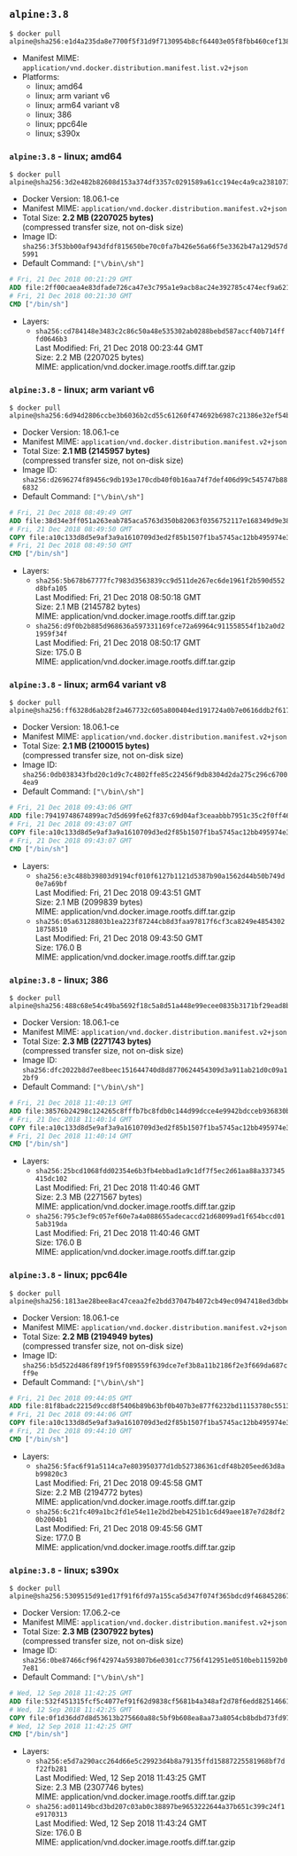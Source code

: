 ## `alpine:3.8`

```console
$ docker pull alpine@sha256:e1d4a235da8e7700f5f31d9f7130954b8cf64403e05f8fbb460cef138d90b2b3
```

-	Manifest MIME: `application/vnd.docker.distribution.manifest.list.v2+json`
-	Platforms:
	-	linux; amd64
	-	linux; arm variant v6
	-	linux; arm64 variant v8
	-	linux; 386
	-	linux; ppc64le
	-	linux; s390x

### `alpine:3.8` - linux; amd64

```console
$ docker pull alpine@sha256:3d2e482b82608d153a374df3357c0291589a61cc194ec4a9ca2381073a17f58e
```

-	Docker Version: 18.06.1-ce
-	Manifest MIME: `application/vnd.docker.distribution.manifest.v2+json`
-	Total Size: **2.2 MB (2207025 bytes)**  
	(compressed transfer size, not on-disk size)
-	Image ID: `sha256:3f53bb00af943dfdf815650be70c0fa7b426e56a66f5e3362b47a129d57d5991`
-	Default Command: `["\/bin\/sh"]`

```dockerfile
# Fri, 21 Dec 2018 00:21:29 GMT
ADD file:2ff00caea4e83dfade726ca47e3c795a1e9acb8ac24e392785c474ecf9a621f2 in / 
# Fri, 21 Dec 2018 00:21:30 GMT
CMD ["/bin/sh"]
```

-	Layers:
	-	`sha256:cd784148e3483c2c86c50a48e535302ab0288bebd587accf40b714fffd0646b3`  
		Last Modified: Fri, 21 Dec 2018 00:23:44 GMT  
		Size: 2.2 MB (2207025 bytes)  
		MIME: application/vnd.docker.image.rootfs.diff.tar.gzip

### `alpine:3.8` - linux; arm variant v6

```console
$ docker pull alpine@sha256:6d94d2806ccbe3b6036b2cd55c61260f474692b6987c21386e32ef54bc40200a
```

-	Docker Version: 18.06.1-ce
-	Manifest MIME: `application/vnd.docker.distribution.manifest.v2+json`
-	Total Size: **2.1 MB (2145957 bytes)**  
	(compressed transfer size, not on-disk size)
-	Image ID: `sha256:d2696274f89456c9db193e170cdb40f0b16aa74f7def406d99c545747b886832`
-	Default Command: `["\/bin\/sh"]`

```dockerfile
# Fri, 21 Dec 2018 08:49:49 GMT
ADD file:38d34e3ff051a263eab785aca5763d350b82063f0356752117e168349d9e3811 in / 
# Fri, 21 Dec 2018 08:49:50 GMT
COPY file:a10c133d8d5e9af3a9a1610709d3ed2f85b1507f1ba5745ac12bb495974e3fe6 in /etc/localtime 
# Fri, 21 Dec 2018 08:49:50 GMT
CMD ["/bin/sh"]
```

-	Layers:
	-	`sha256:5b678b67777fc7983d3563839cc9d511de267ec6de1961f2b590d552d8bfa105`  
		Last Modified: Fri, 21 Dec 2018 08:50:18 GMT  
		Size: 2.1 MB (2145782 bytes)  
		MIME: application/vnd.docker.image.rootfs.diff.tar.gzip
	-	`sha256:d9f0b2b885d968636a597331169fce72a69964c911558554f1b2a0d21959f34f`  
		Last Modified: Fri, 21 Dec 2018 08:50:17 GMT  
		Size: 175.0 B  
		MIME: application/vnd.docker.image.rootfs.diff.tar.gzip

### `alpine:3.8` - linux; arm64 variant v8

```console
$ docker pull alpine@sha256:ff6328d6ab28f2a467732c605a800404ed191724a0b7e0616ddb2f6171593bce
```

-	Docker Version: 18.06.1-ce
-	Manifest MIME: `application/vnd.docker.distribution.manifest.v2+json`
-	Total Size: **2.1 MB (2100015 bytes)**  
	(compressed transfer size, not on-disk size)
-	Image ID: `sha256:0db038343fbd20c1d9c7c4802ffe85c22456f9db8304d2da275c296c67004ea9`
-	Default Command: `["\/bin\/sh"]`

```dockerfile
# Fri, 21 Dec 2018 09:43:06 GMT
ADD file:79419748674899ac7d5d699fe62f837c69d04af3ceaabbb7951c35c2f0ff46fa in / 
# Fri, 21 Dec 2018 09:43:07 GMT
COPY file:a10c133d8d5e9af3a9a1610709d3ed2f85b1507f1ba5745ac12bb495974e3fe6 in /etc/localtime 
# Fri, 21 Dec 2018 09:43:07 GMT
CMD ["/bin/sh"]
```

-	Layers:
	-	`sha256:e3c488b39803d9194cf010f6127b1121d5387b90a1562d44b50b749d0e7a69bf`  
		Last Modified: Fri, 21 Dec 2018 09:43:51 GMT  
		Size: 2.1 MB (2099839 bytes)  
		MIME: application/vnd.docker.image.rootfs.diff.tar.gzip
	-	`sha256:05a63128803b1ea223f87244cb8d3faa97817f6cf3ca8249e485430218758510`  
		Last Modified: Fri, 21 Dec 2018 09:43:50 GMT  
		Size: 176.0 B  
		MIME: application/vnd.docker.image.rootfs.diff.tar.gzip

### `alpine:3.8` - linux; 386

```console
$ docker pull alpine@sha256:488c68e54c49ba5692f18c5a8d51a448e99ecee0835b3171bf29ead8bd6e18ce
```

-	Docker Version: 18.06.1-ce
-	Manifest MIME: `application/vnd.docker.distribution.manifest.v2+json`
-	Total Size: **2.3 MB (2271743 bytes)**  
	(compressed transfer size, not on-disk size)
-	Image ID: `sha256:dfc2022b8d7ee8beec151644740d8d8770624454309d3a911ab21d0c09a12bf9`
-	Default Command: `["\/bin\/sh"]`

```dockerfile
# Fri, 21 Dec 2018 11:40:13 GMT
ADD file:38576b24298c124265c8fffb7bc8fdb0c144d99dcce4e9942bdcceb936830ba6 in / 
# Fri, 21 Dec 2018 11:40:14 GMT
COPY file:a10c133d8d5e9af3a9a1610709d3ed2f85b1507f1ba5745ac12bb495974e3fe6 in /etc/localtime 
# Fri, 21 Dec 2018 11:40:14 GMT
CMD ["/bin/sh"]
```

-	Layers:
	-	`sha256:25bcd1068fdd02354e6b3fb4ebbad1a9c1df7f5ec2d61aa88a337345415dc102`  
		Last Modified: Fri, 21 Dec 2018 11:40:46 GMT  
		Size: 2.3 MB (2271567 bytes)  
		MIME: application/vnd.docker.image.rootfs.diff.tar.gzip
	-	`sha256:795c3ef9c057ef60e7a4a088655adecaccd21d68099ad1f654bccd015ab319da`  
		Last Modified: Fri, 21 Dec 2018 11:40:46 GMT  
		Size: 176.0 B  
		MIME: application/vnd.docker.image.rootfs.diff.tar.gzip

### `alpine:3.8` - linux; ppc64le

```console
$ docker pull alpine@sha256:1813ae28bee8ac47ceaa2fe2bdd37047b4072cb49ec0947418ed3dbbe1aadf30
```

-	Docker Version: 18.06.1-ce
-	Manifest MIME: `application/vnd.docker.distribution.manifest.v2+json`
-	Total Size: **2.2 MB (2194949 bytes)**  
	(compressed transfer size, not on-disk size)
-	Image ID: `sha256:b5d522d486f89f19f5f089559f639dce7ef3b8a11b2186f2e3f669da687cff9e`
-	Default Command: `["\/bin\/sh"]`

```dockerfile
# Fri, 21 Dec 2018 09:44:05 GMT
ADD file:81f8badc2215d9ccd8f5406b89b63bf0b407b3e877f6232bd11153780c551392 in / 
# Fri, 21 Dec 2018 09:44:06 GMT
COPY file:a10c133d8d5e9af3a9a1610709d3ed2f85b1507f1ba5745ac12bb495974e3fe6 in /etc/localtime 
# Fri, 21 Dec 2018 09:44:10 GMT
CMD ["/bin/sh"]
```

-	Layers:
	-	`sha256:5fac6f91a5114ca7e803950377d1db527386361cdf48b205eed63d8ab99820c3`  
		Last Modified: Fri, 21 Dec 2018 09:45:58 GMT  
		Size: 2.2 MB (2194772 bytes)  
		MIME: application/vnd.docker.image.rootfs.diff.tar.gzip
	-	`sha256:6c21fc409a1bc2fd1e54e11e2bd2beb4251b1c6d49aee187e7d28df20b2004b1`  
		Last Modified: Fri, 21 Dec 2018 09:45:56 GMT  
		Size: 177.0 B  
		MIME: application/vnd.docker.image.rootfs.diff.tar.gzip

### `alpine:3.8` - linux; s390x

```console
$ docker pull alpine@sha256:5309515d91ed17f91f6fd97a155ca5d347f074f365bdcd9f4684528676a3d269
```

-	Docker Version: 17.06.2-ce
-	Manifest MIME: `application/vnd.docker.distribution.manifest.v2+json`
-	Total Size: **2.3 MB (2307922 bytes)**  
	(compressed transfer size, not on-disk size)
-	Image ID: `sha256:0be87466cf96f42974a593807b6e0301cc7756f412951e0510beb11592b07e81`
-	Default Command: `["\/bin\/sh"]`

```dockerfile
# Wed, 12 Sep 2018 11:42:25 GMT
ADD file:532f451315fcf5c4077ef91f62d9838cf5681b4a348af2d78f6edd825146612c in / 
# Wed, 12 Sep 2018 11:42:25 GMT
COPY file:0f1d36dd7d8d53613b275660a88c5bf9b608ea8aa73a8054cb8bdbd73fd971ac in /etc/localtime 
# Wed, 12 Sep 2018 11:42:25 GMT
CMD ["/bin/sh"]
```

-	Layers:
	-	`sha256:e5d7a290acc264d66e5c29923d4b8a79135ffd15887225581968bf7df22fb281`  
		Last Modified: Wed, 12 Sep 2018 11:43:25 GMT  
		Size: 2.3 MB (2307746 bytes)  
		MIME: application/vnd.docker.image.rootfs.diff.tar.gzip
	-	`sha256:ad01149bcd3bd207c03ab0c38897be9653222644a37b651c399c24f1e9170313`  
		Last Modified: Wed, 12 Sep 2018 11:43:24 GMT  
		Size: 176.0 B  
		MIME: application/vnd.docker.image.rootfs.diff.tar.gzip

